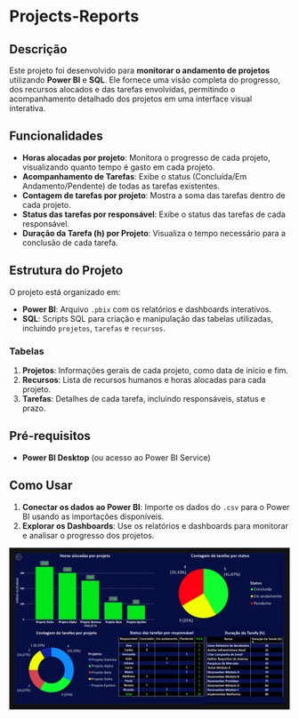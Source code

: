 # Projects-Reports

## Descrição
Este projeto foi desenvolvido para **monitorar o andamento de projetos** utilizando **Power BI** e **SQL**. Ele fornece uma visão completa do progresso, dos recursos alocados e das tarefas envolvidas, permitindo o acompanhamento detalhado dos projetos em uma interface visual interativa.

## Funcionalidades
- **Horas alocadas por projeto**: Monitora o progresso de cada projeto, visualizando quanto tempo é gasto em cada projeto.
- **Acompanhamento de Tarefas**: Exibe o status (Concluída/Em Andamento/Pendente) de todas as tarefas existentes.
- **Contagem de tarefas por projeto**: Mostra a soma das tarefas dentro de cada projeto.
- **Status das tarefas por responsável**: Exibe o status das tarefas de cada responsável.
- **Duração da Tarefa (h) por Projeto**: Visualiza o tempo necessário para a conclusão de cada tarefa.

## Estrutura do Projeto
O projeto está organizado em:
- **Power BI**: Arquivo `.pbix` com os relatórios e dashboards interativos.
- **SQL**: Scripts SQL para criação e manipulação das tabelas utilizadas, incluindo `projetos`, `tarefas` e `recursos`.

### Tabelas
1. **Projetos**: Informações gerais de cada projeto, como data de início e fim.
2. **Recursos**: Lista de recursos humanos e horas alocadas para cada projeto.
3. **Tarefas**: Detalhes de cada tarefa, incluindo responsáveis, status e prazo.

## Pré-requisitos
- **Power BI Desktop** (ou acesso ao Power BI Service)

## Como Usar
1. **Conectar os dados ao Power BI**: Importe os dados do `.csv` para o Power BI usando as importações disponíveis.
2. **Explorar os Dashboards**: Use os relatórios e dashboards para monitorar e analisar o progresso dos projetos.


![Project-Dashboard](./ProjetosTarefas.jpg)
